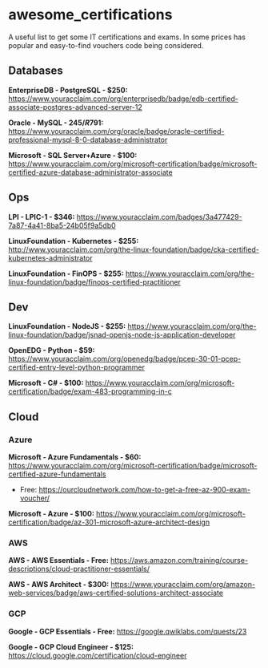 
# awesome_certifications
A useful list to get some IT certifications and exams.
In some prices has popular and easy-to-find vouchers code being considered.

## Databases

**EnterpriseDB - PostgreSQL - $250:**
https://www.youracclaim.com/org/enterprisedb/badge/edb-certified-associate-postgres-advanced-server-12

**Oracle - MySQL - $245/R$791:**
https://www.youracclaim.com/org/oracle/badge/oracle-certified-professional-mysql-8-0-database-administrator

**Microsoft - SQL Server+Azure - $100:**
https://www.youracclaim.com/org/microsoft-certification/badge/microsoft-certified-azure-database-administrator-associate

## Ops
**LPI - LPIC-1 - $346:**
https://www.youracclaim.com/badges/3a477429-7a87-4a41-8ba5-24b05f9a5db0

**LinuxFoundation - Kubernetes - $255:**
http://www.youracclaim.com/org/the-linux-foundation/badge/cka-certified-kubernetes-administrator

**LinuxFoundation - FinOPS - $255:**
https://www.youracclaim.com/org/the-linux-foundation/badge/finops-certified-practitioner

## Dev
**LinuxFoundation - NodeJS - $255:**
https://www.youracclaim.com/org/the-linux-foundation/badge/jsnad-openjs-node-js-application-developer

**OpenEDG - Python - $59:**
https://www.youracclaim.com/org/openedg/badge/pcep-30-01-pcep-certified-entry-level-python-programmer

**Microsoft - C# - $100:**
https://www.youracclaim.com/org/microsoft-certification/badge/exam-483-programming-in-c

## Cloud
### Azure
**Microsoft - Azure Fundamentals - $60:**
https://www.youracclaim.com/org/microsoft-certification/badge/microsoft-certified-azure-fundamentals
* Free: https://ourcloudnetwork.com/how-to-get-a-free-az-900-exam-voucher/

**Microsoft - Azure - $100:**
https://www.youracclaim.com/org/microsoft-certification/badge/az-301-microsoft-azure-architect-design

### AWS
**AWS - AWS Essentials - Free:**
https://aws.amazon.com/training/course-descriptions/cloud-practitioner-essentials/

**AWS - AWS Architect - $300:**
https://www.youracclaim.com/org/amazon-web-services/badge/aws-certified-solutions-architect-associate

### GCP
**Google - GCP Essentials - Free:**
https://google.qwiklabs.com/quests/23

**Google - GCP Cloud Engineer - $125:**
https://cloud.google.com/certification/cloud-engineer
